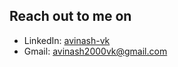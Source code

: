 ## Reach out to me on

- LinkedIn: [avinash-vk](https://www.linkedin.com/in/avinash-vk)
- Gmail: avinash2000vk@gmail.com

